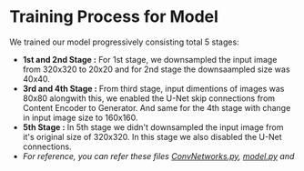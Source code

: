 Training Process for Model
==========================

We trained our model progressively consisting total 5 stages:

* **1st and 2nd Stage :** For 1st stage, we downsampled the input image from 320x320 to 20x20 and for 2nd stage the downsaampled size was 40x40.
* **3rd and 4th Stage :** From third stage, input dimentions of images was 80x80 alongwith this, we enabled the U-Net skip connections from Content Encoder to Generator. And same for the 4th stage with change in input image size to 160x160.
* **5th Stage :** In 5th stage we didn't downsampled the input image from it's original size of 320x320. In this stage we also disabled the U-Net connections.
* *For reference, you can refer these files <a href="https://github.com/AI4Bharat/Fonts-for-Indian-Scripts/blob/main/ProcessFont/Model/ConvNetworks.py">ConvNetworks.py</a>, <a href="https://github.com/AI4Bharat/Fonts-for-Indian-Scripts/blob/main/ProcessFont/Model/model.py">model.py</a> and <a href="https://github.com/AI4Bharat/Fonts-for-Indian-Scripts/blob/main/ProcessFont/Model/train.py"></a>*
